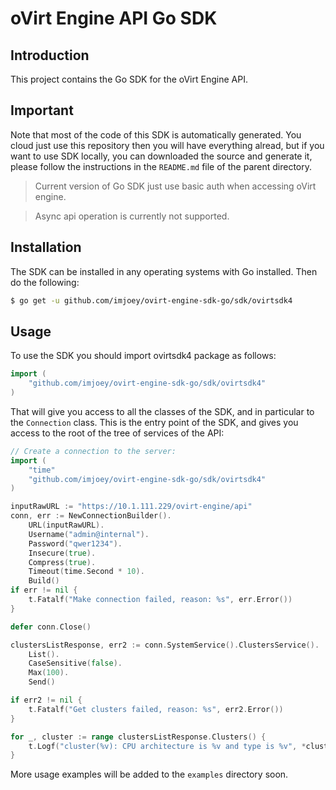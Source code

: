 # oVirt Engine API Go SDK

## Introduction

This project contains the Go SDK for the oVirt Engine API.

## Important

Note that most of the code of this SDK is automatically generated. You 
cloud just use this repository then you will have everything alread,
but if you want to use SDK locally, you can downloaded the source and 
generate it, please follow the instructions in the `README.md` file of 
the parent directory.

> Current version of Go SDK just use basic auth when accessing oVirt engine.

> Async api operation is currently not supported.

## Installation

The SDK can be installed in any operating systems with Go installed. Then
do the following:
```bash
$ go get -u github.com/imjoey/ovirt-engine-sdk-go/sdk/ovirtsdk4
```

## Usage

To use the SDK you should import ovirtsdk4 package as follows:
```go
import (
    "github.com/imjoey/ovirt-engine-sdk-go/sdk/ovirtsdk4"
)
```

That will give you access to all the classes of the SDK, and in particular
to the `Connection` class. This is the entry point of the SDK,
and gives you access to the root of the tree of services of the API:

```go
// Create a connection to the server:
import (
    "time"
    "github.com/imjoey/ovirt-engine-sdk-go/sdk/ovirtsdk4"
)

inputRawURL := "https://10.1.111.229/ovirt-engine/api"
conn, err := NewConnectionBuilder().
	URL(inputRawURL).
	Username("admin@internal").
	Password("qwer1234").
	Insecure(true).
	Compress(true).
	Timeout(time.Second * 10).
	Build()
if err != nil {
	t.Fatalf("Make connection failed, reason: %s", err.Error())
}

defer conn.Close()

clustersListResponse, err2 := conn.SystemService().ClustersService().
	List().
	CaseSensitive(false).
	Max(100).
	Send()

if err2 != nil {
	t.Fatalf("Get clusters failed, reason: %s", err2.Error())
}

for _, cluster := range clustersListResponse.Clusters() {
	t.Logf("cluster(%v): CPU architecture is %v and type is %v", *cluster.Id,cluster.Cpu.Architecture, *cluster.Cpu.Type)
}

```

More usage examples will be added to the `examples` directory soon.
